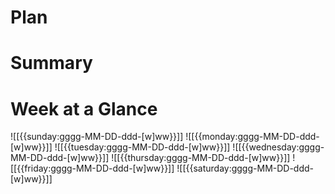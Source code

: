 # Plan

# Summary

# Week at a Glance 
![[{{sunday:gggg-MM-DD-ddd-[w]ww}}]]
![[{{monday:gggg-MM-DD-ddd-[w]ww}}]] ![[{{tuesday:gggg-MM-DD-ddd-[w]ww}}]] ![[{{wednesday:gggg-MM-DD-ddd-[w]ww}}]] ![[{{thursday:gggg-MM-DD-ddd-[w]ww}}]] ![[{{friday:gggg-MM-DD-ddd-[w]ww}}]] ![[{{saturday:gggg-MM-DD-ddd-[w]ww}}]]

